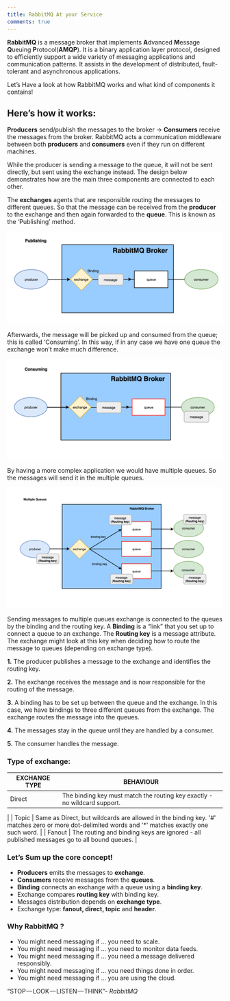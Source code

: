 ```yaml
---
title: RabbitMQ At your Service
comments: true  
---  
```

  
**RabbitMQ** is a message broker that implements **A**dvanced **M**essage **Q**ueuing **P**rotocol(**AMQP**). It is a binary application layer protocol, designed to efficiently support a wide variety of messaging applications and communication patterns. It assists in the development of distributed, fault-tolerant and asynchronous applications.

  
Let’s Have a look at how RabbitMQ works and what kind of components it contains!


  

## **Here’s how it works:**

**Producers** send/publish the messages to the broker -> **Consumers** receive the messages from the broker. RabbitMQ acts a communication middleware between both **producers** and **consumers** even if they run on different machines.

 
 While the producer is sending a message to the queue, it will not be sent directly, but sent using the exchange instead. The design below demonstrates how are the main three components are connected to each other.

 
 The **exchanges** agents that are responsible routing the messages to different queues. So that the message can be received from the **producer** to the exchange and then again forwarded to the **queue**. This is known as the ‘Publishing’ method.
 
![image1](img/rabbit1.png)


  
Afterwards, the message will be picked up and consumed from the queue; this is called ‘Consuming’. In this way, if in any case we have one queue the exchange won’t make much difference.
  
  
  
  ![image2](img/rabbit2.png)

 By having a more complex application we would have multiple queues. So the messages will send it in the multiple queues.
  
  
  
  
  ![image3](img/rabbit3.png)

  
  
  
Sending messages to multiple queues exchange is connected to the queues by the binding and the routing key. A **Binding** is a “link” that you set up to connect a queue to an exchange. The **Routing key** is a message attribute. The exchange might look at this key when deciding how to route the message to queues (depending on exchange type).
  
  
  **1.** The producer publishes a message to the exchange and identifies the routing key.
  
  **2.** The exchange receives the message and is now responsible for the routing of the message.
  
  **3.** A binding has to be set up between the queue and the exchange. In this case, we have bindings to three different queues from the exchange. The exchange routes the message into the queues.
  
  **4.** The messages stay in the queue until they are handled by a consumer.
  
  **5.** The consumer handles the message.
  
  

### **Type of exchange:**
 
  | EXCHANGE TYPE | BEHAVIOUR |
  | --- | --- |
  | Direct | The binding key must match the routing key exactly - no wildcard support.
 |
  | Topic | Same as Direct, but wildcards are allowed in the binding key. '#' matches zero or more dot-delimited words and '*' matches exactly one such word. |
  | Fanout | The routing and binding keys are ignored - all published messages go to all bound queues. |
 

### **Let’s Sum up the core concept!**

 * **Producers** emits the messages to **exchange**.
 * **Consumers** receive messages from the **queues**.
 * **Binding** connects an exchange with a queue using a **binding key**.
 * Exchange compares **routing key** with binding key.
 * Messages distribution depends on **exchange type**.
 * Exchange type: **fanout, direct, topic** and **header**.
 
 
### **Why RabbitMQ ?**

* You might need messaging if … you need to scale.
* You might need messaging if … you need to monitor data feeds.
* You might need messaging if … you need a message delivered responsibly.
* You might need messaging if … you need things done in order.
* You might need messaging if … you are using the cloud.


“STOP — LOOK — LISTEN — THINK”- _RabbitMQ_
